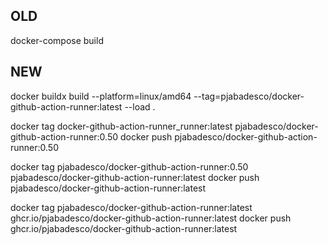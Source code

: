 ## OLD
docker-compose build

## NEW
docker buildx build --platform=linux/amd64 --tag=pjabadesco/docker-github-action-runner:latest --load .

docker tag docker-github-action-runner_runner:latest pjabadesco/docker-github-action-runner:0.50
docker push pjabadesco/docker-github-action-runner:0.50

docker tag pjabadesco/docker-github-action-runner:0.50 pjabadesco/docker-github-action-runner:latest
docker push pjabadesco/docker-github-action-runner:latest

docker tag pjabadesco/docker-github-action-runner:latest ghcr.io/pjabadesco/docker-github-action-runner:latest
docker push ghcr.io/pjabadesco/docker-github-action-runner:latest
